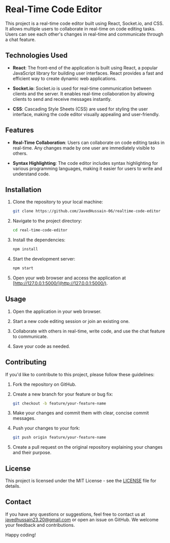 # Real-Time Code Editor

This project is a real-time code editor built using React, Socket.io, and CSS. It allows multiple users to collaborate in real-time on code editing tasks. Users can see each other's changes in real-time and communicate through a chat feature.

## Technologies Used

- **React**: The front-end of the application is built using React, a popular JavaScript library for building user interfaces. React provides a fast and efficient way to create dynamic web applications.

- **Socket.io**: Socket.io is used for real-time communication between clients and the server. It enables real-time collaboration by allowing clients to send and receive messages instantly.

- **CSS**: Cascading Style Sheets (CSS) are used for styling the user interface, making the code editor visually appealing and user-friendly.

## Features

- **Real-Time Collaboration**: Users can collaborate on code editing tasks in real-time. Any changes made by one user are immediately visible to others.

- **Syntax Highlighting**: The code editor includes syntax highlighting for various programming languages, making it easier for users to write and understand code.


## Installation

1. Clone the repository to your local machine:

   ```bash
   git clone https://github.com/JavedHussain-06/realtime-code-editor
   ```

2. Navigate to the project directory:

   ```bash
   cd real-time-code-editor
   ```

3. Install the dependencies:

   ```bash
   npm install
   ```

4. Start the development server:

   ```bash
   npm start
   ```

5. Open your web browser and access the application at [http://127.0.0.1:5000/](http://127.0.0.1:5000/).

## Usage

1. Open the application in your web browser.

2. Start a new code editing session or join an existing one.

3. Collaborate with others in real-time, write code, and use the chat feature to communicate.

4. Save your code as needed.

## Contributing

If you'd like to contribute to this project, please follow these guidelines:

1. Fork the repository on GitHub.

2. Create a new branch for your feature or bug fix:

   ```bash
   git checkout -b feature/your-feature-name
   ```

3. Make your changes and commit them with clear, concise commit messages.

4. Push your changes to your fork:

   ```bash
   git push origin feature/your-feature-name
   ```

5. Create a pull request on the original repository explaining your changes and their purpose.

## License

This project is licensed under the MIT License - see the [LICENSE](LICENSE) file for details.

## Contact

If you have any questions or suggestions, feel free to contact us at [javedhussain23.20@gmail.com](mailto:javedhussain23.20@gmail.com) or open an issue on GitHub. We welcome your feedback and contributions.

Happy coding!